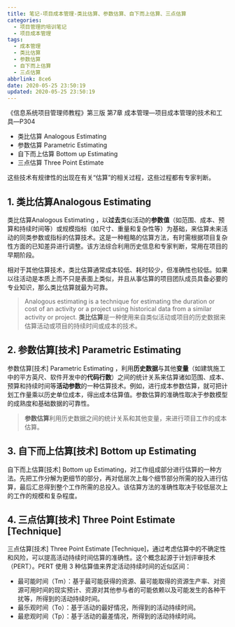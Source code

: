```yaml
---
title: 笔记-项目成本管理-类比估算、参数估算、自下而上估算、三点估算
categories:
  - 项目管理的培训笔记
  - 项目成本管理
tags:
  - 成本管理
  - 类比估算
  - 参数估算
  - 自下而上估算
  - 三点估算
abbrlink: 8ce6
date: 2020-05-25 23:50:19
updated: 2020-05-25 23:50:19
---
```



《信息系统项目管理师教程》第三版  第7章 成本管理—项目成本管理的技术和工具—P304

- 类比估算 Analogous Estimating
- 参数估算 Parametric Estimating
- 自下而上估算 Bottom up Estimating
- 三点估算 Three Point Estimate

<!-- more -->

这些技术有规律性的出现在有关“估算”的相关过程，这些过程都有专家判断。

## 1. 类比估算Analogous Estimating

类比估算Analogous Estimating ，以**过去**类似活动的**参数值**（如范围、成本、预算和持续时间等）或规模指标（如尺寸、重量和复杂性等）为基础，来估算未来活动的同类参数或指标的估算技术。这是一种粗略的估算方法，有时需根据项目复杂性方面的已知差异进行调整。该方法综合利用历史信息和专家判断，常用在项目的早期阶段。

相对于其他估算技术，类比估算通常成本较低、耗时较少，但准确性也较低。如果以往活动是本质上而不只是表面上类似，并且从事估算的项目团队成员具备必要的专业知识，那么类比估算就最为可靠。

> Analogous estimating is a technique for estimating the duration or cost of an activity or a project using historical data from a similar activity or project.
> **类比估算**是一种使用来自类似活动或项目的历史数据来估算活动或项目的持续时间或成本的技术。

## 2. 参数估算[技术] Parametric Estimating

参数估算[技术] Parametric Estimating ，利用**历史数据**与其他**变量**（如建筑施工中的平方英尺、软件开发中的**代码行数**）之间的统计关系来估算诸如范围、成本、预算和持续时间等**活动参数**的一种估算技术。例如，进行成本参数估算，就可把计划工作量乘以历史单位成本，得出成本估算值。参数估算的准确性取决于参数模型的成熟度和基础数据的可靠性。

> **参数估算**利用历史数据之间的统计关系和其他变量，来进行项目工作的成本估算。

## 3. 自下而上估算[技术] Bottom up Estimating

自下而上估算[技术] Bottom up Estimating，对工作组成部分进行估算的一种方法。先把工作分解为更细节的部分，再对低层次上每个细节部分所需的投入进行估算，最后汇总得到整个工作所需的总投入。该估算方法的准确性取决于较低层次上的工作的规模和复杂程度。

## 4. 三点估算[技术] Three Point Estimate [Technique]

三点估算[技术] Three Point Estimate [Technique]，通过考虑估算中的不确定性和风险，可以提高活动持续时间估算的准确性。这个概念起源于计划评审技术（PERT）。PERT 使用 3 种估算值来界定活动持续时间的近似区间：

- 最可能时间（Tm）：基于最可能获得的资源、最可能取得的资源生产率、对资源可用时间的现实预计、资源对其他参与者的可能依赖以及可能发生的各种干扰等，所得到的活动持续时间。
- 最乐观时间（To）：基于活动的最好情况，所得到的活动持续时间。
- 最悲观时间（Tp）：基于活动的最差情况，所得到的活动持续时间。
